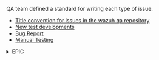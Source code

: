 QA team defined a standard for writing each type of issue.

* [Title convention for issues in the wazuh qa repository](https://github.com/wazuh/wazuh-qa/wiki/Title-convention-for-issues-in-the-wazuh-qa-repository)
* [New test developments](https://github.com/wazuh/wazuh-qa/wiki/Template:-New-test-developments)
* [Bug Report](https://github.com/wazuh/wazuh-qa/wiki/Template:-Bug-report) 
* [Manual Testing](https://github.com/wazuh/wazuh-qa/wiki/Manual-Testing) 

<details>
  <summary>EPIC</summary>

1. `Title`: The title must be short and descriptive.

2. `Description`: It indicates the general development to do. Each issue involved will have specific information and details.

   2.1. `PRs Involved`: List of PRs that are working on the issues contained by this Epic. It helps to follow the details.

4. `Related Issues`: In this section add the related issue numbers. Also, do not forget to Mark the Linked Issues in the sidebar and Connected Issues.

5. `Label to add`: feature/{module}, test/{type of test}, team/qa, subteam/{subteam}.

6. `Example`: [Wazuh-DB: Migration of agent-group files](https://github.com/wazuh/wazuh-qa/issues/2504)

</details>


